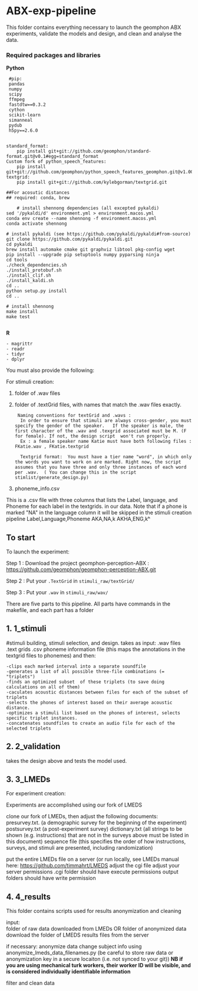 # ABX-exp-pipeline


This folder contains everything necessary to launch the geomphon ABX experiments, validate the models and design, and clean and analyse the data.


### Required packages and libraries


**Python**

```
 #pip: 
 pandas
 numpy
 scipy 
 ffmpeg
 fastdtw==0.3.2 
 cython
 scikit-learn
 simanneal
 pydub
 h5py==2.6.0


standard_format:
 	pip install git+git://github.com/geomphon/standard-format.git@v0.1#egg=standard_format
Custom fork of python_speech_features:
 	pip install git+git://github.com/geomphon/python_speech_features_geomphon.git@v1.0GEOMPH#egg=python_speech_features
textgrid:   	
	pip install git+git://github.com/kylebgorman/textgrid.git
	
##For acosutic distances
## required: conda, brew 

	# install shennong dependencies (all excepted pykaldi)
sed '/pykaldi/d' environment.yml > environment.macos.yml
conda env create --name shennong -f environment.macos.yml
conda activate shennong

# install pykaldi (see https://github.com/pykaldi/pykaldi#from-source)
git clone https://github.com/pykaldi/pykaldi.git
cd pykaldi
brew install automake cmake git graphviz libtool pkg-config wget
pip install --upgrade pip setuptools numpy pyparsing ninja
cd tools
./check_dependencies.sh
./install_protobuf.sh
./install_clif.sh
./install_kaldi.sh
cd ..
python setup.py install
cd ..

# install shennong
make install
make test
	
```


**R**

```
- magrittr
- readr
- tidyr
- dplyr
```

You must also provide the following: 

For stimuli creation: 
1) folder of .wav files 
2) folder of .textGrid files, with names that match the .wav files exactly. 

		Naming conventions for textGrid and .wavs :
		 In order to ensure that stimuli are always cross-gender, you must specify the gender of the speaker.   If the speaker is male, the first character of the .wav and .texgrid associated must be M. (F for female). If not, the design script  won't run properly.   
		 Ex : a female speaker name Katie must have both following files : FKatie.wav , FKatie.textgrid

		 Textgrid format:  You must have a tier name "word", in which only the words you want to work on are marked. Right now, the script assumes that you have three and only three instances of each word per .wav.  ( You can change this in the script stimlist/generate_design.py)

3) phoneme_info.csv

This is a .csv file with three columns that lists the Label, language, and Phoneme for each label in the textgrids. in our data. Note that if a phone is marked "NA" in the language column it will be skipped in the stimuli creation pipeline 
		Label,Language,Phoneme
		AKA,NA,k
		AKHA,ENG,kʰ



## To start

To launch the experiment:  

Step 1 : Download the project geomphon-perception-ABX : https://github.com/geomphon/geomphon-perception-ABX.git

Step 2 : Put your `.TextGrid` in `stimuli_raw/textGrid/` 

Step 3 : Put your `.wav` in `stimuli_raw/wav/` 



There are five parts to this pipeline.  All parts have commands in the makefile, and each part has a folder


## 1. 1_stimuli 
#stimuli building, stimuli selection, and design. 
       takes as input: 
       		.wav files 
       		.text grids 
       		.csv phoneme information file (this maps the annotations in the textgrid files to phonemes)
    and then: 

	-clips each marked interval into a separate soundfile
	-generates a list of all possible three-file combinations (= "triplets")
	-finds an optimized subset  of these triplets (to save doing calculations on all of them)
	-caculates acoustic distances between files for each of the subset of triplets
	-selects the phones of interest based on their average acoustic distance. 
	-optimizes a stimuli list based on the phones of interest, selects specific triplet instances. 
	-concatenates soundfiles to create an audio file for each of the selected triplets


## 2. 2_validation
takes the design above and tests the model used.  





## 3. 3_LMEDs 

For experiment creation: 

Experiments are accomplished using  our fork of LMEDS 

clone our fork of LMEDs, 
then adjust the following documents: 
	presurvey.txt. (a demographic survey for the beginning of the experiment)
	postsurvey.txt (a post-experiment survey)
	dictionary.txt (all strings to be shown (e.g. instructions) that are not in the surveys above must be listed in this document)
	sequence file  (this specifies the order of how instructions, surveys, and stimuli are presented, including randomization)


put the entire LMEDs file on a server (or run locally, see LMEDs manual here: https://github.com/timmahrt/LMEDS
	adjust the cgi file 
	adjust your server permissions 
		.cgi folder should have execute permissions 
		output folders should have write permission 


## 4. 4_results 
This folder contains scripts used for results anonymization and cleaning 

input:  
  folder of raw data downloaded from LMEDs OR folder of anonymized data 
  download the folder of LMEDS results files from the server

 if necessary: anonymize data 
	change subject info using anonymize_lmeds_data_filenames.py
	(be careful to store raw data or anonymization key in a secure locaiton (i.e. not synced to your git))
	**NB if you are using mechanical turk workers, their worker ID will be visible, and is considered individually identifiable information**

filter and clean data 




